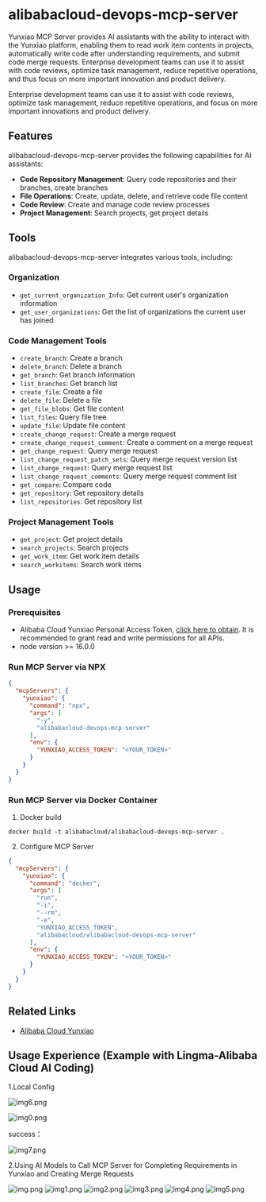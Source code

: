 # alibabacloud-devops-mcp-server

Yunxiao MCP Server provides AI assistants with the ability to interact with the Yunxiao platform, enabling them to read work item contents in projects, automatically write code after understanding requirements, and submit code merge requests. Enterprise development teams can use it to assist with code reviews, optimize task management, reduce repetitive operations, and thus focus on more important innovation and product delivery.

Enterprise development teams can use it to assist with code reviews, optimize task management, reduce repetitive operations, and focus on more important innovations and product delivery.

## Features

alibabacloud-devops-mcp-server provides the following capabilities for AI assistants:

* **Code Repository Management**: Query code repositories and their branches, create branches
* **File Operations**: Create, update, delete, and retrieve code file content
* **Code Review**: Create and manage code review processes
* **Project Management**: Search projects, get project details

## Tools

alibabacloud-devops-mcp-server integrates various tools, including:

### Organization
- `get_current_organization_Info`: Get current user's organization information
- `get_user_organizations`: Get the list of organizations the current user has joined

### Code Management Tools

- `create_branch`: Create a branch
- `delete_branch`: Delete a branch
- `get_branch`: Get branch information
- `list_branches`: Get branch list
- `create_file`: Create a file
- `delete_file`: Delete a file
- `get_file_blobs`: Get file content
- `list_files`: Query file tree
- `update_file`: Update file content
- `create_change_request`: Create a merge request
- `create_change_request_comment`: Create a comment on a merge request
- `get_change_request`: Query merge request
- `list_change_request_patch_sets`: Query merge request version list
- `list_change_request`: Query merge request list
- `list_change_request_comments`: Query merge request comment list
- `get_compare`: Compare code
- `get_repository`: Get repository details
- `list_repositories`: Get repository list

### Project Management Tools

- `get_project`: Get project details
- `search_projects`: Search projects
- `get_work_item`: Get work item details
- `search_workitems`: Search work items

## Usage

### Prerequisites
* Alibaba Cloud Yunxiao Personal Access Token, [click here to obtain](https://help.aliyun.com/zh/yunxiao/developer-reference/obtain-personal-access-token?spm=a2c4g.11186623.help-menu-150040.d_5_0_1.5dc72af2GnT64i). It is recommended to grant read and write permissions for all APIs. 
* node version >= 16.0.0

### Run MCP Server via NPX
```json
{
  "mcpServers": {
    "yunxiao": {
      "command": "npx",
      "args": [
        "-y",
        "alibabacloud-devops-mcp-server"
      ],
      "env": {
        "YUNXIAO_ACCESS_TOKEN": "<YOUR_TOKEN>"
      }
    }
  }
}
```

### Run MCP Server via Docker Container
1. Docker build
```shell
docker build -t alibabacloud/alibabacloud-devops-mcp-server .
```
2. Configure MCP Server
```json
{
  "mcpServers": {
    "yunxiao": {
      "command": "docker",
      "args": [
        "run",
        "-i",
        "--rm",
        "-e",
        "YUNXIAO_ACCESS_TOKEN",
        "alibabacloud/alibabacloud-devops-mcp-server"
      ],
      "env": {
        "YUNXIAO_ACCESS_TOKEN": "<YOUR_TOKEN>"
      }
    }
  }
}
```

## Related Links
- [Alibaba Cloud Yunxiao](https://devops.aliyun.com)

## Usage Experience (Example with Lingma-Alibaba Cloud AI Coding)
1.Local Config

![img6.png](https://agent-install-beijing.oss-cn-beijing.aliyuncs.com/alibabacloud-devops-mcp-server/img_6.png)

![img0.png](https://agent-install-beijing.oss-cn-beijing.aliyuncs.com/alibabacloud-devops-mcp-server/img_0.png)

success：

![img7.png](https://agent-install-beijing.oss-cn-beijing.aliyuncs.com/alibabacloud-devops-mcp-server/img_7.png)

2.Using AI Models to Call MCP Server for Completing Requirements in Yunxiao and Creating Merge Requests

![img.png](https://agent-install-beijing.oss-cn-beijing.aliyuncs.com/alibabacloud-devops-mcp-server/img.png)
![img1.png](https://agent-install-beijing.oss-cn-beijing.aliyuncs.com/alibabacloud-devops-mcp-server/img_1.png)
![img2.png](https://agent-install-beijing.oss-cn-beijing.aliyuncs.com/alibabacloud-devops-mcp-server/img_2.png)
![img3.png](https://agent-install-beijing.oss-cn-beijing.aliyuncs.com/alibabacloud-devops-mcp-server/img_3.png)
![img4.png](https://agent-install-beijing.oss-cn-beijing.aliyuncs.com/alibabacloud-devops-mcp-server/img_4.png)
![img5.png](https://agent-install-beijing.oss-cn-beijing.aliyuncs.com/alibabacloud-devops-mcp-server/img_5.png)